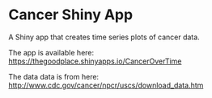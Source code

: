 # Cancer Shiny App
A Shiny app that creates time series plots of cancer data.

The app is available here:
https://thegoodplace.shinyapps.io/CancerOverTime

The data data is from here:
http://www.cdc.gov/cancer/npcr/uscs/download_data.htm


